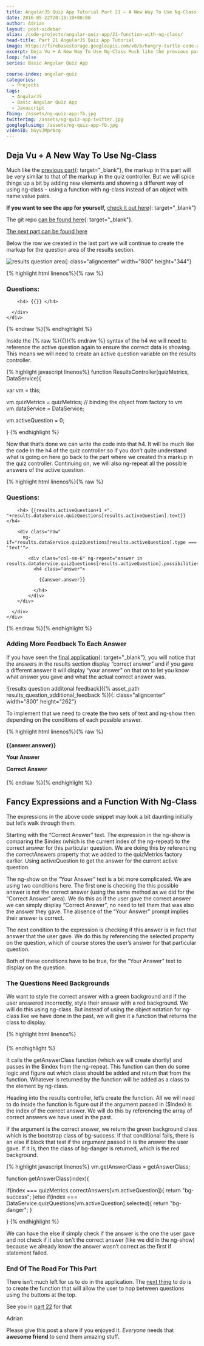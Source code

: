```yaml
---
title: AngularJS Quiz App Tutorial Part 21 – A New Way To Use Ng-Class
date: 2016-05-22T20:15:10+00:00
author: Adrian
layout: post-sidebar
alias: /code-projects/angular-quiz-app/21-function-with-ng-class/
head-title: Part 21 AngularJS Quiz App Tutorial
image: https://firebasestorage.googleapis.com/v0/b/hungry-turtle-code.appspot.com/o/article_images%2FAngular-quiz-part-21_vaxed8.jpg?alt=media&token=da4b2142-1fac-41cc-ab94-2353473bd0ad
excerpt: Deja Vu + A New Way To Use Ng-Class Much like the previous part, the markup in this part will be very similar to that of the markup in the quiz controller. But we will spice things up a bit …
loop: false
series: Basic Angular Quiz App

course-index: angular-quiz
categories:
  - Projects
tags:
  - AngularJS
  - Basic Angular Quiz App
  - Javascript
fbimg: /assets/ng-quiz-app-fb.jpg
twitterimg: /assets/ng-quiz-app-twitter.jpg
googleplusimg: /assets/ng-quiz-app-fb.jpg
videoID: bGyvJMprAcg
---
```

## Deja Vu + A New Way To Use Ng-Class

Much like the [previous part]({{site.baseurl}}/projects/20-familiar-bootstrap/){: target="_blank"}<!--_-->, the markup in this part will be very similar to that of the markup in the quiz controller. But we will spice things up a bit by adding new elements and showing a different way of using ng-class &#8211; using a function with ng-class instead of an object with name:value pairs.

**If you want to see the app for yourself,** [check it out here]({{site.baseurl}}/demos/turtlefacts){: target="_blank"}<!--_-->

The git repo [can be found here](https://github.com/adiman9/HungryTurtleFactQuiz){: target="_blank"}<!--_-->.

[The next part can be found here]({{site.baseurl}}/projects/22-angular-number-filter/)

Below the row we created in the last part we will continue to create the markup for the question area of the results section.

![results question area](){: class="aligncenter" width="800" height="344"}

{% highlight html linenos%}{% raw %}
<div class="row">
  <h3>Questions:</h3>
  <div class="well well-sm">
    <div class="row">
      <div class="col-xs-12">

        <h4> {{}} </h4>
     
      </div>
    </div>
  </div>
</div>
{% endraw %}{% endhighlight %}

Inside the {% raw %}{{}}{% endraw %} syntax of the h4 we will need to reference the active question again to ensure the correct data is showing. This means we will need to create an active question variable on the results controller.

{% highlight javascript linenos%}
function ResultsController(quizMetrics, DataService){

  var vm = this;

  vm.quizMetrics = quizMetrics; // binding the object from factory to vm 
  vm.dataService = DataService;

  vm.activeQuestion = 0;

}
{% endhighlight %}

Now that that&#8217;s done we can write the code into that h4. It will be much like the code in the h4 of the quiz controller so if you don’t quite understand what is going on here go back to the part where we created this markup in the quiz controller. Continuing on, we will also ng-repeat all the possible answers of the active question.

{% highlight html linenos%}{% raw %}
<div class="row">
  <h3>Questions:</h3>
  <div class="well well-sm">
    <div class="row">
      <div class="col-xs-12">

        <h4> {{results.activeQuestion+1 +". "+results.dataService.quizQuestions[results.activeQuestion].text}} </h4>
        
        <div class="row"
          ng-if="results.dataService.quizQuestions[results.activeQuestion].type === 'text'">
                       
            <div class="col-sm-6" ng-repeat="answer in results.dataService.quizQuestions[results.activeQuestion].possibilities">
              <h4 class="answer">
                         
                {{answer.answer}}

              </h4>
            </div>
        </div>
      
      </div>
    </div>
  </div>
</div>
{% endraw %}{% endhighlight %}

### Adding More Feedback To Each Answer

If you have seen the [final application]({{site.baseurl}}/demos/turtlefacts){: target="_blank"}<!--_-->, you will notice that the answers in the results section display “correct answer” and if you gave a different answer it will display “your answer” on that on to let you know what answer you gave and what the actual correct answer was.
 
![results question additonal feedback]({% asset_path results_question_additional_feedback %}){: class="aligncenter" width="800" height="262"}

To implement that we need to create the two sets of text and ng-show then depending on the conditions of each possible answer.

{% highlight html linenos%}{% raw %}
<h4 class="answer">
        
  {{answer.answer}}
                                    
  <p class="pull-right"
    ng-show="$index !== results.quizMetrics.correctAnswers[results.activeQuestion] && $index === results.dataService.quizQuestions[results.activeQuestion].selected">
      Your Answer
  </p>
           
  <p class="pull-right"
    ng-show="$index === results.quizMetrics.correctAnswers[results.activeQuestion]">
      Correct Answer
  </p>

</h4>
{% endraw %}{% endhighlight %}

## Fancy Expressions and a Function With Ng-Class

The expressions in the above code snippet may look a bit daunting initially but let’s walk through them.

Starting with the “Correct Answer” text. The expression in the ng-show is comparing the $index (which is the current index of the ng-repeat) to the correct answer for this particular question. We are doing this by referencing the correctAnswers property that we added to the quizMetrics factory earlier. Using activeQuestion to get the answer for the current active question.

The ng-show on the “Your Answer” text is a bit more complicated. We are using two conditions here. The first one is checking the this possible answer is not the correct answer (using the same method as we did for the “Correct Answer” area). We do this as if the user gave the correct answer we can simply display “Correct Answer”, no need to tell them that was also the answer they gave. The absence of the “Your Answer” prompt implies their answer is correct.

The next condition to the expression is checking if this answer is in fact that answer that the user gave. We do this by referencing the selected property on the question, which of course stores the user’s answer for that particular question.

Both of these conditions have to be true, for the “Your Answer” text to display on the question.

### The Questions Need Backgrounds

We want to style the correct answer with a green background and if the user answered incorrectly, style their answer with a red background. We will do this using ng-class. But instead of using the object notation for ng-class like we have done in the past, we will give it a function that returns the class to display.

{% highlight html linenos%}
<h4 class="answer"
  ng-class="results.getAnswerClass($index)">
</h4>
{% endhighlight %}

It calls the getAnswerClass function (which we will create shortly) and passes in the $index from the ng-repeat. This function can then do some logic and figure out which class should be added and return that from the function. Whatever is returned by the function will be added as a class to the element by ng-class.

Heading into the results controller, let’s create the function. All we will need to do inside the function is figure out if the argument passed in ($index) is the index of the correct answer. We will do this by referencing the array of correct answers we have used in the past.

If the argument is the correct answer, we return the green background class which is the bootstrap class of bg-success. If that conditional fails, there is an else if block that test if the argument passed in is the answer the user gave. If it is, then the class of bg-danger is returned, which is the red background.

{% highlight javascript linenos%}
vm.getAnswerClass = getAnswerClass;

function getAnswerClass(index){

  if(index === quizMetrics.correctAnswers[vm.activeQuestion]){
    return "bg-success";
  }else if(index === DataService.quizQuestions[vm.activeQuestion].selected){
    return "bg-danger";
  }

}
{% endhighlight %}

We can have the else if simply check if the answer is the one the user gave and not check if it also isn’t the correct answer (like we did in the ng-show) because we already know the answer wasn’t correct as the first if statement failed.

### End Of The Road For This Part

There isn’t much left for us to do in the application. The [next thing]({{site.baseurl}}/projects/22-angular-number-filter/) to do is to create the function that will allow the user to hop between questions using the buttons at the top.

See you in [part 22]({{site.baseurl}}/projects/22-angular-number-filter/) for that

Adrian

Please give this post a share if you enjoyed it. _Everyone_ needs that **awesome friend** to send them amazing stuff.
